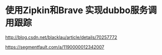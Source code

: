 # 使用Zipkin和Brave 实现dubbo服务调用跟踪
http://blog.csdn.net/blacklau/article/details/70257772

https://segmentfault.com/a/1190000012342007
